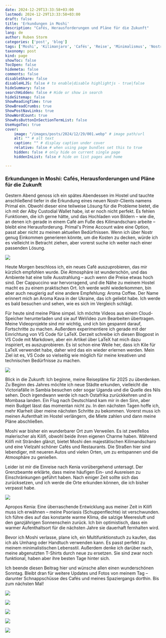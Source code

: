 ```yaml
---
date: 2024-12-29T13:33:58+03:00
lastmod: 2024-12-29T13:33:58+03:00
draft: false
title: 'Erkundungen in Moshi'
description: "Cafés, Herausforderungen und Pläne für die Zukunft"
lang: de
author: Ruben Storm
categories: ['post', 'blog']
tags: ['Moshi', 'Kilimanjaro', 'Cafés', 'Reise', 'Minimalismus', 'Nostr', 'LaTeX']
taxonomy: post
kind: page
showToc: false
TocOpen: false
hidemeta: false
comments: false
disableShare: false
disableHLJS: false # to enable|disable highlightjs - true|false
hideSummary: false
searchHidden: false # Hide or show in search
hideSitemap: false
ShowReadingTime: true
ShowBreadCrumbs: true
ShowPostNavLinks: true
ShowWordCount: true
ShowRssButtonInSectionTermList: false
UseHugoToc: true
cover:
    image: "/images/posts/2024/12/29/001.webp" # image path/url
    alt: "" # alt text
    caption: "" # display caption under cover
    relative: false # when using page bundles set this to true
    hidden: false # only hide on current single page
    hiddenInList: false # hide on list pages and home

---
```


### Erkundungen in Moshi: Cafés, Herausforderungen und Pläne für die Zukunft

Gestern Abend genoss ich ein spätes Abendessen im Hostel und tauchte anschließend tiefer in die Erkundung eines neuen Nostr-Clients namens Primal ein. Obwohl dieser eine teilweise Lösung für die Probleme bietet, die ich mit der Alby Custodial Wallet habe, ist er noch nicht perfekt. Es fehlen Funktionen, die ich gerne hätte, und das Hochladen von Bildern – wie die, an denen ich gerade in einem Café am Fuße des Kilimandscharo arbeite – bleibt eine Herausforderung. Primal's Prime Account wäre eine Option, passt aber nicht zu meinen aktuellen Bedürfnissen. Wenn ich über Nostr genug Einkommen generieren könnte, um die Kosten zu decken, würde ich es vielleicht in Betracht ziehen, aber vorerst suche ich weiter nach einer passenden Lösung.

![](/images/posts/2024/12/29/002.webp)

Heute Morgen beschloss ich, ein neues Café auszuprobieren, das mir kürzlich empfohlen wurde. Die Atmosphäre ist wunderschön, und das Ambiente hat eine tolle Ausstrahlung – auch wenn die Preise etwas hoch sind. Der Cappuccino war hervorragend, und die Nähe zu meinem Hostel macht es zu einem praktischen Ort. Ich werde wohl wiederkommen, bin aber auch neugierig auf eine andere Empfehlung: Aroma Coffee. Der Name erinnert mich an Aroma Kava in der Ukraine, das ich geliebt habe. Ich werde es bald besuchen und sehen, wie es sich im Vergleich schlägt.

Für heute sind meine Pläne simpel. Ich möchte Videos aus einem Cloud-Speicher herunterladen und sie auf WeVideo zum Bearbeiten übertragen. Meine Videoprojekte sind mir wichtig, und ich bin gespannt darauf, Fortschritte zu machen. Außerdem experimentiere ich gerade mit der Einrichtung von VS Code für LaTeX. Derzeit schreibe ich diesen Blogpost in VS Code mit Markdown, aber ein Artikel über LaTeX hat mich dazu inspiriert, es auszuprobieren. Es ist schon eine Weile her, dass ich Kile für LaTeX verwendet habe, daher wird das ein wieder erlernen werden. Mein Ziel ist es, VS Code so vielseitig wie möglich für meine kreativen und technischen Bedürfnisse zu machen.

![](/images/posts/2024/12/29/003.webp)

Blick in die Zukunft: Ich beginne, meine Reisepläne für 2025 zu überdenken. Zu Beginn des Jahres möchte ich neue Städte erkunden, vielleicht die Victoriafälle in Sambia besuchen oder sogar Uganda und die Quelle des Nils sehen. Doch irgendwann werde ich nach Ostafrika zurückkehren und in Mombasa landen. Ein Flug nach Deutschland kam mir in den Sinn, aber mein Budget lässt das momentan nicht zu. In den nächsten Tagen hoffe ich, mehr Klarheit über meine nächsten Schritte zu bekommen. Vorerst muss ich meinen Aufenthalt im Hostel verlängern, die Miete zahlen und dann meine Pläne abschließen.

Moshi war bisher ein wunderbarer Ort zum Verweilen. Es ist zweifellos malerischer als Kilifi, obwohl beide ihren eigenen Charme haben. Während Kilifi mit Stränden glänzt, bietet Moshi den majestätischen Kilimandscharo und eine Vielzahl schöner Cafés und Restaurants. Die Straßen hier sind lebendiger, mit neueren Autos und vielen Orten, um zu entspannen und die Atmosphäre zu genießen.

Leider ist mir die Einreise nach Kenia vorübergehend untersagt. Der Grenzbeamte erklärte, dass meine häufigen Ein- und Ausreisen zu Einschränkungen geführt haben. Nach einiger Zeit sollte sich das zurücksetzen, und ich werde die Orte erkunden können, die ich bisher verpasst habe.

![](/images/posts/2024/12/29/004.webp)

Apropos Kenia: Eine überraschende Entwicklung aus meiner Zeit in Kilifi muss ich erwähnen – meine Psoriasis (Schuppenflechte) ist verschwunden. Ich führe dies auf das konstante warme Klima, die salzige Meeresluft und den ganzjährigen Sonnenschein zurück. Ich bin optimistisch, dass ein warmer Aufenthaltsort für die nächsten Jahre sie dauerhaft fernhalten wird.

Bevor ich Moshi verlasse, plane ich, ein Multifunktionstuch zu kaufen, das ich als Umhang oder Handtuch verwenden kann. Es passt perfekt zu meinem minimalistischen Lebensstil. Außerdem denke ich darüber nach, meine abgenutzten T-Shirts durch neue zu ersetzen. Sie sind zwar noch funktional, haben aber ihre besten Tage hinter sich.

Ich beende diesen Beitrag hier und wünsche allen einen wunderschönen Sonntag. Bleibt dran für weitere Updates und Fotos von meinem Tag – darunter Schnappschüsse des Cafés und meines Spaziergangs dorthin. Bis zum nächsten Mal!

![](/images/posts/2024/12/29/005.webp)

![](/images/posts/2024/12/29/006.webp)

![](/images/posts/2024/12/29/007.webp)

![](/images/posts/2024/12/29/008.webp)

![](/images/posts/2024/12/29/009.webp)